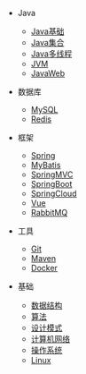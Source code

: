 * Java
  * [Java基础](./docs/基础/Java基础.md)
  * [Java集合](./docs/基础/Java集合.md)
  * [Java多线程](./docs/基础/Java多线程.md)
  * [JVM](./docs/基础/JVM.md)
  * [JavaWeb](./docs/基础/JavaWeb.md)

* 数据库
  * [MySQL](./docs/db/MySQL.md)
  * [Redis](./docs/db/Redis.md)

* 框架
  * [Spring](./docs/框架/Spring.md)
  * [MyBatis](./docs/框架/MyBatis.md)
  * [SpringMVC](./docs/框架/SpringMVC.md)
  * [SpringBoot](./docs/框架/SpringBoot.md)
  * [SpringCloud](./docs/框架/SpringCloud.md)
  * [Vue](./docs/框架/Vue.md)
  * [RabbitMQ](./docs/框架/RabbitMQ.md)

* 工具

  * [Git](./docs/工具/Git.md)
  * [Maven](docs/工具/Maven.md)
  * [Docker](./docs/工具/Docker.md)

* 基础
  * [数据结构](./docs/内功/数据结构.md)
  * [算法](./docs/内功/算法.md)
  * [设计模式](./docs/内功/设计模式.md) 
  * [计算机网络](./docs/内功/计算机网络.md)
  * [操作系统](./docs/OS/操作系统.md)
  * [Linux](./docs/OS/Linux.md)
